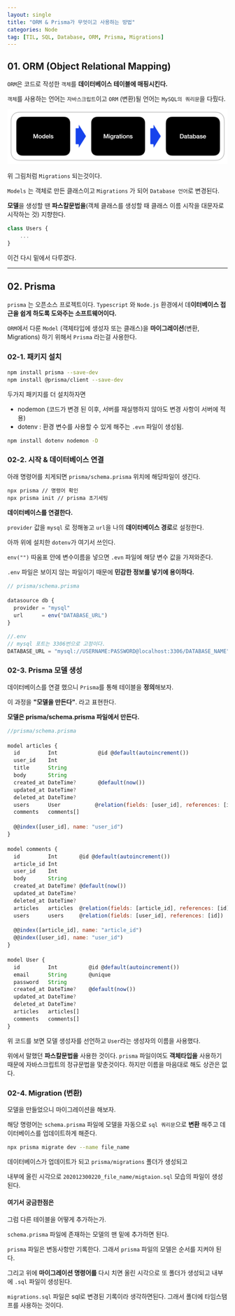 ```yaml
---
layout: single
title: "ORM & Prisma가 무엇이고 사용하는 방법"
categories: Node
tag: [TIL, SQL, Database, ORM, Prisma, Migrations]
---
```


## 01. ORM (Object Relational Mapping)

`ORM`은 코드로 작성한 `객체`를 **데이터베이스 테이블에 매핑시킨다.**

`객체`를 사용하는 언어는 `자바스크립트`이고 `ORM` (변환)될 언어는 `MySQL의 쿼리문`을 다뤘다.

![screencapture-7482555](/images/screencapture-7482555.png)

위 그림처럼 `Migrations` 되는것이다.

`Models` 는 객체로 만든 클래스이고 `Migrations` 가 되어 `Database 언어`로 변경된다.

**모델**을 생성할 땐 **파스칼문법을**(객체 클래스를 생성할 때 클래스 이름 시작을 대문자로 시작하는 것) 지향한다.

```js
class Users {
	...
}
```

이건 다시 밑에서 다루겠다.

---

## 02. Prisma

`prisma` 는 오픈소스 프로젝트이다. `Typescript` 와 `Node.js` 환경에서 데**이터베이스 접근을 쉽게 하도록 도와주는 소프트웨어이다.**

`ORM`에서 다룬 `Model` (객체타입에 생성자 또는 클래스)을 **마이그레이션**(변환, Migrations) 하기 위해서 `Prisma` 라는걸 사용한다.

### 02-1. 패키지 설치

```bash
npm install prisma --save-dev
npm install @prisma/client --save-dev
```

두가지 패키지를 더 설치하자면

- nodemon (코드가 변경 된 이후, 서버를 재실행하지 않아도 변경 사항이 서버에 적용)
- dotenv : 환경 변수를 사용할 수 있게 해주는 `.evn` 파일이 생성됨.

```bash
npm install dotenv nodemon -D
```

### 02-2. 시작 & 데이터베이스 연결

아래 명령어를 치게되면 `prisma/schema.prisma` 위치에 해당파일이 생긴다.

```bash
npx prisma // 명령어 확인
npx prisma init // prisma 초기세팅
```

**데이터베이스를 연결한다.**

`provider` 값을 `mysql` 로 정해놓고 `url`을 나의 **데이터베이스 경로**로 설정한다.

아까 위에 설치한 `dotenv`가 여기서 쓰인다.

`env("")` 따움표 안에 변수이름을 넣으면 `.evn` 파일에 해당 변수 값을 가져와준다.

`.env` 파일은 보이지 않는 파일이기 때문에 **민감한 정보를 넣기에 용이하다.**

```jsx
// prisma/schema.prisma

datasource db {
  provider = "mysql"
  url      = env("DATABASE_URL")
}
```

```jsx
//.env
// mysql 포트는 3306번으로 고정이다.
DATABASE_URL = "mysql://USERNAME:PASSWORD@localhost:3306/DATABASE_NAME";
```

### 02-3. Prisma 모델 생성

데이터베이스를 연결 했으니 `Prisma`를 통해 테이블을 **정의**해보자.

이 과정을 **"모델을 만든다"**. 라고 표현한다.

**모델은 prisma/schema.prisma 파일에서 만든다.**

```jsx
//prisma/schema.prisma

model articles {
  id         Int             @id @default(autoincrement())
  user_id    Int
  title      String
  body       String
  created_at DateTime?       @default(now())
  updated_at DateTime?
  deleted_at DateTime?
  users      User           @relation(fields: [user_id], references: [id])
  comments   comments[]

  @@index([user_id], name: "user_id")
}

model comments {
  id         Int       @id @default(autoincrement())
  article_id Int
  user_id    Int
  body       String
  created_at DateTime? @default(now())
  updated_at DateTime?
  deleted_at DateTime?
  articles   articles  @relation(fields: [article_id], references: [id])
  users      users     @relation(fields: [user_id], references: [id])

  @@index([article_id], name: "article_id")
  @@index([user_id], name: "user_id")
}

model User {
  id         Int          @id @default(autoincrement())
  email      String       @unique
  password   String
  created_at DateTime?    @default(now())
  updated_at DateTime?
  deleted_at DateTime?
  articles   articles[]
  comments   comments[]
}
```

위 코드를 보면 모델 생성자를 선언하고 `User`라는 생성자의 이름을 사용했다.

위에서 말했던 **파스칼문법을** 사용한 것이다. `prisma` 파일이여도 **객체타입을** 사용하기 때문에 자바스크립트의 정규문법을 맞춘것이다. 하지만 이름을 마음대로 해도 상관은 없다.

### 02-4. Migration (변환)

모델을 만들었으니 마이그레이션을 해보자.

해당 명령어는 `schema.prisma` 파일에 모델을 자동으로 `sql 쿼리문`으로 **변환** 해주고 데이터베이스를 업데이트하게 해준다.

```bash
npx prisma migrate dev --name file_name
```

데이터베이스가 업데이트가 되고 `prisma/migrations` 폴더가 생성되고

내부에 올린 시각으로 `202012300220_file_name/migtaion.sql` 모습의 파일이 생성된다.

#### 여기서 궁금한점은

그럼 다른 테이블을 어떻게 추가하는가.

`schema.prisma` 파일에 존재하는 모델의 맨 밑에 추가하면 된다.

`prisma` 파일은 변동사항만 기록한다. 그래서 `prisma` 파일의 모델은 순서를 지켜야 된다.

그리고 위에 **마이그레이션 명령어를** 다시 치면 올린 시각으로 또 폴더가 생성되고 내부에 `.sql` 파일이 생성된다.

`migrations.sql` 파일은 sql로 변경된 기록이라 생각하면된다. 그래서 폴더에 타임스탬프를 사용하는 것이다.
